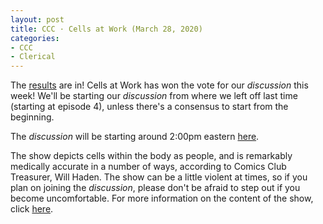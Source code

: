 ```yaml
---
layout: post
title: CCC · Cells at Work (March 28, 2020)
categories:
- CCC
- Clerical
---
```


The [results](https://docs.google.com/forms/d/e/1FAIpQLScmvgEpcCOq1GRfOKCGinC4WXdnQsU-djZ2tmp1B8n1WD-KzQ/viewanalytics) are in!  Cells at Work has won the vote for our *discussion* this week!  We'll be starting our *discussion* from where we left off last time (starting at episode 4), unless there's a consensus to start from the beginning.

The *discussion* will be starting around 2:00pm eastern [here](https://youtu.be/mEPtDF5elOQ).

The show depicts cells within the body as people, and is remarkably medically accurate in a number of ways, according to Comics Club Treasurer, Will Haden.  The show can be a little violent at times, so if you plan on joining the *discussion*, please don't be afraid to step out if you become uncomfortable.  For more information on the content of the show, click [here](https://www.imdb.com/title/tt8673610/parentalguide?ref_=tt_stry_pg).
